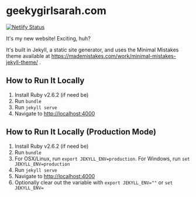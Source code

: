 # geekygirlsarah.com

[![Netlify Status](https://api.netlify.com/api/v1/badges/6b9259db-5daa-4714-99ae-c5a627fc5fae/deploy-status)](https://app.netlify.com/sites/geekygirlsarah-alpha/deploys)

It's my new website! Exciting, huh?

It's built in Jekyll, a static site generator, and uses the Minimal Mistakes theme available at 
https://mademistakes.com/work/minimal-mistakes-jekyll-theme/ .

## How to Run It Locally

1) Install Ruby v2.6.2 (if need be)
1) Run `bundle`
1) Run `jekyll serve`
1) Navigate to [http://localhost:4000](http://localhost:4000)

## How to Run It Locally (Production Mode)

1) Install Ruby v2.6.2 (if need be)
1) Run `bundle`
1) For OSX/Linux, run `export JEKYLL_ENV=production`. For Windows, run `set JEKYLL_ENV=production`
1) Run `jekyll serve`
1) Navigate to [http://localhost:4000](http://localhost:4000)
1) Optionally clear out the variable with `export JEKYLL_ENV=""` or `set JEKYLL_ENV=`

